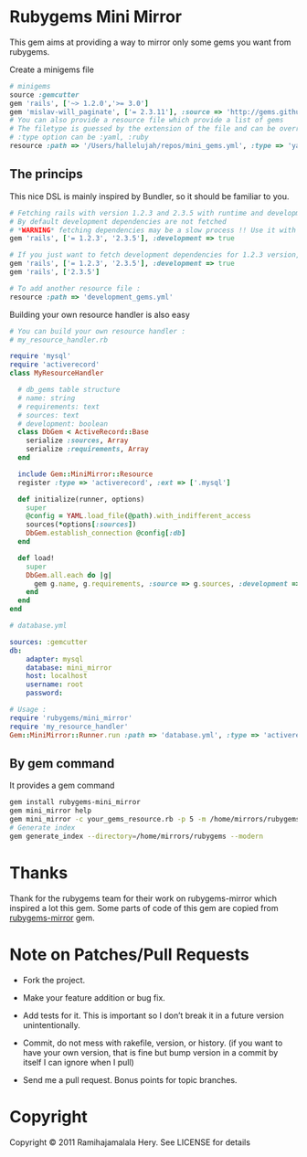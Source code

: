 # Rubygems Mini Mirror

This gem aims at providing a way to mirror only some gems you want from rubygems.

Create a minigems file

```ruby
# minigems
source :gemcutter
gem 'rails', ['~> 1.2.0','>= 3.0']
gem 'mislav-will_paginate', ['= 2.3.11'], :source => 'http://gems.github.com'
# You can also provide a resource file which provide a list of gems
# The filetype is guessed by the extension of the file and can be overriden.
# :type option can be :yaml, :ruby
resource :path => '/Users/hallelujah/repos/mini_gems.yml', :type => 'yaml'
```

The princips
------------

This nice DSL is mainly inspired by Bundler, so it should be familiar to you.

```ruby
# Fetching rails with version 1.2.3 and 2.3.5 with runtime and development dependencies
# By default development dependencies are not fetched
# *WARNING* fetching dependencies may be a slow process !! Use it with caution.
gem 'rails', ['= 1.2.3', '2.3.5'], :development => true

# If you just want to fetch development dependencies for 1.2.3 version, you need separated definitions :
gem 'rails', ['= 1.2.3', '2.3.5'], :development => true
gem 'rails', ['2.3.5']

# To add another resource file :
resource :path => 'development_gems.yml'
```

Building your own resource handler is also easy

```ruby
# You can build your own resource handler :
# my_resource_handler.rb

require 'mysql'
require 'activerecord'
class MyResourceHandler

  # db_gems table structure
  # name: string
  # requirements: text
  # sources: text
  # development: boolean
  class DbGem < ActiveRecord::Base
    serialize :sources, Array
    serialize :requirements, Array
  end

  include Gem::MiniMirror::Resource
  register :type => 'activerecord', :ext => ['.mysql']

  def initialize(runner, options)
    super
    @config = YAML.load_file(@path).with_indifferent_access
    sources(*options[:sources])
    DbGem.establish_connection @config[:db]
  end

  def load!
    super
    DbGem.all.each do |g|
      gem g.name, g.requirements, :source => g.sources, :development => g.development?
    end
  end
end
```

```yaml
# database.yml

sources: :gemcutter
db:
    adapter: mysql
    database: mini_mirror
    host: localhost
    username: root
    password:
```

```ruby
# Usage :
require 'rubygems/mini_mirror'
require 'my_resource_handler'
Gem::MiniMirror::Runner.run :path => 'database.yml', :type => 'activerecord'
```

By gem command
--------------

It provides a gem command

```bash
gem install rubygems-mini_mirror
gem mini_mirror help
gem mini_mirror -c your_gems_resource.rb -p 5 -m /home/mirrors/rubygems
# Generate index
gem generate_index --directory=/home/mirrors/rubygems --modern
```

# Thanks

Thank for the rubygems team for their work on rubygems-mirror which inspired a lot this gem.
Some parts of code of this gem are copied from [rubygems-mirror](https://github.com/rubygems/rubygems-mirror) gem.


# Note on Patches/Pull Requests

* Fork the project.

* Make your feature addition or bug fix.

* Add tests for it. This is important so I don’t break it in a future version unintentionally.

* Commit, do not mess with rakefile, version, or history. (if you want to have your own version, that is fine but bump version in a commit by itself I can ignore when I pull)

* Send me a pull request. Bonus points for topic branches.

# Copyright

Copyright &copy; 2011 Ramihajamalala Hery. See LICENSE for details

